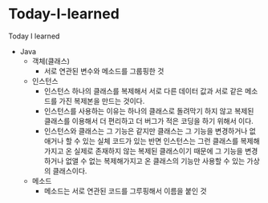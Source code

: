 # Today-I-learned
Today I learned

- Java
  - 객체(클래스)
    - 서로 연관된 변수와 메소드를 그룹핑한 것
  - 인스턴스
    - 인스턴스 하나의 클래스를 복제해서 서로 다른 데이터 값과 서로 같은 메소드를 가진 복제본을 만드는 것이다.
    - 인스턴스를 사용하는 이유는 하나의 클래스로 돌려막기 하지 않고 복제된 클래스를 이용해서 더 편리하고 더 버그가 적은 코딩을 하기 위해서 이다.
    - 인스턴스와 클래스는 그 기능은 같지만 클래스는 그 기능을 변경하거나 없애거나 할 수 있는 실체 코드가 있는 반면 인스턴스는 그런 클래스를 복제해가지고 온 실제로 존재하지 않는 복제된 클래스이기 때문에 그 기능을 변경하거나 없앨 수 없는 복제해가지고 온 클래스의 기능만 사용할 수 있는 가상의 클래스이다.
  - 메소드
    - 메소드는 서로 연관된 코드를 그루핑해서 이름을 붙인 것
